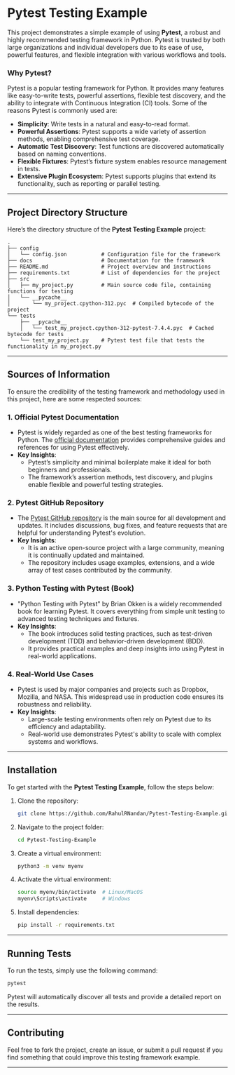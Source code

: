 # Pytest Testing Example

This project demonstrates a simple example of using **Pytest**, a robust and highly recommended testing framework in Python. Pytest is trusted by both large organizations and individual developers due to its ease of use, powerful features, and flexible integration with various workflows and tools.

### Why Pytest?
Pytest is a popular testing framework for Python. It provides many features like easy-to-write tests, powerful assertions, flexible test discovery, and the ability to integrate with Continuous Integration (CI) tools. Some of the reasons Pytest is commonly used are:

- **Simplicity**: Write tests in a natural and easy-to-read format.
- **Powerful Assertions**: Pytest supports a wide variety of assertion methods, enabling comprehensive test coverage.
- **Automatic Test Discovery**: Test functions are discovered automatically based on naming conventions.
- **Flexible Fixtures**: Pytest’s fixture system enables resource management in tests.
- **Extensive Plugin Ecosystem**: Pytest supports plugins that extend its functionality, such as reporting or parallel testing.

---

## Project Directory Structure

Here’s the directory structure of the **Pytest Testing Example** project:

```
.
├── config
│   └── config.json           # Configuration file for the framework
├── docs                      # Documentation for the framework
├── README.md                 # Project overview and instructions
├── requirements.txt          # List of dependencies for the project
├── src
│   ├── my_project.py         # Main source code file, containing functions for testing
│   └── __pycache__
│       └── my_project.cpython-312.pyc  # Compiled bytecode of the project
└── tests
    ├── __pycache__
    │   └── test_my_project.cpython-312-pytest-7.4.4.pyc  # Cached bytecode for tests
    └── test_my_project.py    # Pytest test file that tests the functionality in my_project.py
```

---

## Sources of Information

To ensure the credibility of the testing framework and methodology used in this project, here are some respected sources:

### 1. **Official Pytest Documentation**
   - Pytest is widely regarded as one of the best testing frameworks for Python. The [official documentation](https://docs.pytest.org/en/stable/) provides comprehensive guides and references for using Pytest effectively.
   - **Key Insights**:
     - Pytest’s simplicity and minimal boilerplate make it ideal for both beginners and professionals.
     - The framework’s assertion methods, test discovery, and plugins enable flexible and powerful testing strategies.

### 2. **Pytest GitHub Repository**
   - The [Pytest GitHub repository](https://github.com/pytest-dev/pytest) is the main source for all development and updates. It includes discussions, bug fixes, and feature requests that are helpful for understanding Pytest's evolution.
   - **Key Insights**:
     - It is an active open-source project with a large community, meaning it is continually updated and maintained.
     - The repository includes usage examples, extensions, and a wide array of test cases contributed by the community.

### 3. **Python Testing with Pytest (Book)**
   - "Python Testing with Pytest" by Brian Okken is a widely recommended book for learning Pytest. It covers everything from simple unit testing to advanced testing techniques and fixtures.
   - **Key Insights**:
     - The book introduces solid testing practices, such as test-driven development (TDD) and behavior-driven development (BDD).
     - It provides practical examples and deep insights into using Pytest in real-world applications.

### 4. **Real-World Use Cases**
   - Pytest is used by major companies and projects such as Dropbox, Mozilla, and NASA. This widespread use in production code ensures its robustness and reliability.
   - **Key Insights**:
     - Large-scale testing environments often rely on Pytest due to its efficiency and adaptability.
     - Real-world use demonstrates Pytest's ability to scale with complex systems and workflows.

---

## Installation

To get started with the **Pytest Testing Example**, follow the steps below:

1. Clone the repository:
    ```bash
    git clone https://github.com/RahulRNandan/Pytest-Testing-Example.git
    ```

2. Navigate to the project folder:
    ```bash
    cd Pytest-Testing-Example
    ```

3. Create a virtual environment:
    ```bash
    python3 -m venv myenv
    ```

4. Activate the virtual environment:
    ```bash
    source myenv/bin/activate  # Linux/MacOS
    myenv\Scripts\activate     # Windows
    ```

5. Install dependencies:
    ```bash
    pip install -r requirements.txt
    ```

---

## Running Tests

To run the tests, simply use the following command:

```bash
pytest
```

Pytest will automatically discover all tests and provide a detailed report on the results.

---

## Contributing

Feel free to fork the project, create an issue, or submit a pull request if you find something that could improve this testing framework example.

---
